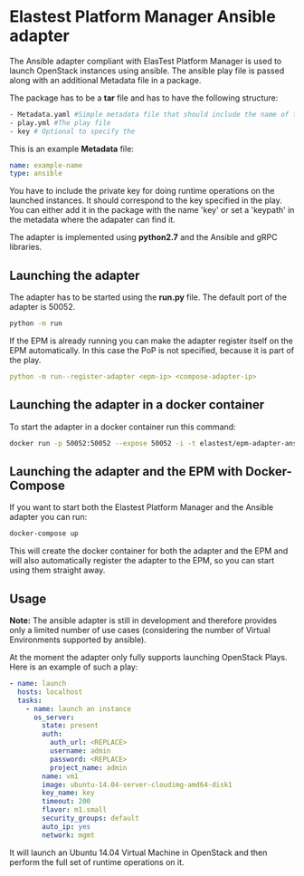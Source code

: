 # Elastest Platform Manager Ansible adapter

The Ansible adapter compliant with ElasTest Platform Manager is used to launch OpenStack instances using ansible.
The ansible play file is passed along with an additional Metadata file in a package. 

The package has to be a **tar** file and has to have the following structure:
```bash
- Metadata.yaml #Simple metadata file that should include the name of the package
- play.yml #The play file
- key # Optional to specify the
```

This is an example **Metadata** file:
```yaml
name: example-name
type: ansible
```

You have to include the private key for doing runtime operations on the launched instances. It should correspond to the 
key specified in the play. You can either add it in the package with the name 'key' or set a 'keypath' in the metadata
where the adapater can find it.

The adapter is implemented using **python2.7** and the Ansible and gRPC libraries.

## Launching the adapter

The adapter has to be started using the **run.py** file. The default port of the adapter is 50052.

```bash
python -m run
```

If the EPM is already running you can make the adapter register itself on the EPM automatically. In this case the PoP
is not specified, because it is part of the play.

```yaml
python -m run--register-adapter <epm-ip> <compose-adapter-ip>
```

## Launching the adapter in a docker container

To start the adapter in a docker container run this command:
```bash
docker run -p 50052:50052 --expose 50052 -i -t elastest/epm-adapter-ansible
```

## Launching the adapter and the EPM with Docker-Compose

If you want to start both the Elastest Platform Manager and the Ansible adapter you can run:

```bash
docker-compose up
```

This will create the docker container for both the adapter and the EPM and will also automatically register 
the adapter to the EPM, so you can start using them straight away.


## Usage

**Note:** The ansible adapter is still in development and therefore provides only a limited number of use cases
 (considering the number of Virtual Environments supported by ansible). 
 
At the moment the adapter only fully supports launching OpenStack Plays. Here is an example of such a play:

```yaml
- name: launch
  hosts: localhost
  tasks:
    - name: launch an instance
      os_server:
        state: present
        auth:
          auth_url: <REPLACE>
          username: admin
          password: <REPLACE>
          project_name: admin
        name: vm1
        image: ubuntu-14.04-server-cloudimg-amd64-disk1
        key_name: key
        timeout: 200
        flavor: m1.small
        security_groups: default
        auto_ip: yes
        network: mgmt
```

It will launch an Ubuntu 14.04 Virtual Machine in OpenStack and then perform the full set of runtime operations on it.